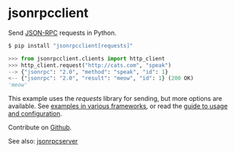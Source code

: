 # jsonrpcclient

Send [JSON-RPC](http://www.jsonrpc.org/) requests in Python.

```sh
$ pip install "jsonrpcclient[requests]"
```

```python
>>> from jsonrpcclient.clients import http_client
>>> http_client.request("http://cats.com", "speak")
--> {"jsonrpc": "2.0", "method": "speak", "id": 1}
<-- {"jsonrpc": "2.0", "result": "meow", "id": 1} (200 OK)
'meow'
```

This example uses the *requests* library for sending, but more options are
available. See [examples in various frameworks](examples.html), or read the
[guide to usage and configuration](api.html).

Contribute on [Github](https://github.com/bcb/jsonrpcclient).

See also: [jsonrpcserver](https://jsonrpcserver.readthedocs.io/)
